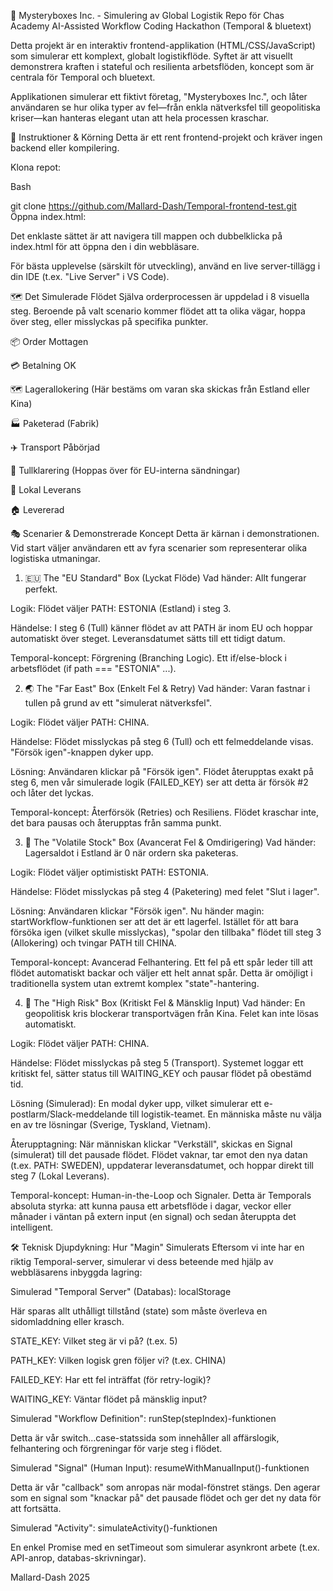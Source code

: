 🔮 Mysteryboxes Inc. - Simulering av Global Logistik
Repo för Chas Academy AI-Assisted Workflow Coding Hackathon (Temporal & bluetext)

Detta projekt är en interaktiv frontend-applikation (HTML/CSS/JavaScript) som simulerar ett komplext, globalt logistikflöde. Syftet är att visuellt demonstrera kraften i stateful och resilienta arbetsflöden, koncept som är centrala för Temporal och bluetext.

Applikationen simulerar ett fiktivt företag, "Mysteryboxes Inc.", och låter användaren se hur olika typer av fel—från enkla nätverksfel till geopolitiska kriser—kan hanteras elegant utan att hela processen kraschar.

🚀 Instruktioner & Körning
Detta är ett rent frontend-projekt och kräver ingen backend eller kompilering.

Klona repot:

Bash

git clone https://github.com/Mallard-Dash/Temporal-frontend-test.git
Öppna index.html:

Det enklaste sättet är att navigera till mappen och dubbelklicka på index.html för att öppna den i din webbläsare.

För bästa upplevelse (särskilt för utveckling), använd en live server-tillägg i din IDE (t.ex. "Live Server" i VS Code).

🗺️ Det Simulerade Flödet
Själva orderprocessen är uppdelad i 8 visuella steg. Beroende på valt scenario kommer flödet att ta olika vägar, hoppa över steg, eller misslyckas på specifika punkter.

📦 Order Mottagen

💳 Betalning OK

🗺️ Lagerallokering (Här bestäms om varan ska skickas från Estland eller Kina)

🏭 Paketerad (Fabrik)

✈️ Transport Påbörjad

🛂 Tullklarering (Hoppas över för EU-interna sändningar)

🚚 Lokal Leverans

🏠 Levererad

🎭 Scenarier & Demonstrerade Koncept
Detta är kärnan i demonstrationen. Vid start väljer användaren ett av fyra scenarier som representerar olika logistiska utmaningar.

1. 🇪🇺 The "EU Standard" Box (Lyckat Flöde)
Vad händer: Allt fungerar perfekt.

Logik: Flödet väljer PATH: ESTONIA (Estland) i steg 3.

Händelse: I steg 6 (Tull) känner flödet av att PATH är inom EU och hoppar automatiskt över steget. Leveransdatumet sätts till ett tidigt datum.

Temporal-koncept: Förgrening (Branching Logic). Ett if/else-block i arbetsflödet (if path === "ESTONIA" ...).

2. 🌏 The "Far East" Box (Enkelt Fel & Retry)
Vad händer: Varan fastnar i tullen på grund av ett "simulerat nätverksfel".

Logik: Flödet väljer PATH: CHINA.

Händelse: Flödet misslyckas på steg 6 (Tull) och ett felmeddelande visas. "Försök igen"-knappen dyker upp.

Lösning: Användaren klickar på "Försök igen". Flödet återupptas exakt på steg 6, men vår simulerade logik (FAILED_KEY) ser att detta är försök #2 och låter det lyckas.

Temporal-koncept: Återförsök (Retries) och Resiliens. Flödet kraschar inte, det bara pausas och återupptas från samma punkt.

3. 🔄 The "Volatile Stock" Box (Avancerat Fel & Omdirigering)
Vad händer: Lagersaldot i Estland är 0 när ordern ska paketeras.

Logik: Flödet väljer optimistiskt PATH: ESTONIA.

Händelse: Flödet misslyckas på steg 4 (Paketering) med felet "Slut i lager".

Lösning: Användaren klickar "Försök igen". Nu händer magin: startWorkflow-funktionen ser att det är ett lagerfel. Istället för att bara försöka igen (vilket skulle misslyckas), "spolar den tillbaka" flödet till steg 3 (Allokering) och tvingar PATH till CHINA.

Temporal-koncept: Avancerad Felhantering. Ett fel på ett spår leder till att flödet automatiskt backar och väljer ett helt annat spår. Detta är omöjligt i traditionella system utan extremt komplex "state"-hantering.

4. 🚨 The "High Risk" Box (Kritiskt Fel & Mänsklig Input)
Vad händer: En geopolitisk kris blockerar transportvägen från Kina. Felet kan inte lösas automatiskt.

Logik: Flödet väljer PATH: CHINA.

Händelse: Flödet misslyckas på steg 5 (Transport). Systemet loggar ett kritiskt fel, sätter status till WAITING_KEY och pausar flödet på obestämd tid.

Lösning (Simulerad): En modal dyker upp, vilket simulerar ett e-postlarm/Slack-meddelande till logistik-teamet. En människa måste nu välja en av tre lösningar (Sverige, Tyskland, Vietnam).

Återupptagning: När människan klickar "Verkställ", skickas en Signal (simulerat) till det pausade flödet. Flödet vaknar, tar emot den nya datan (t.ex. PATH: SWEDEN), uppdaterar leveransdatumet, och hoppar direkt till steg 7 (Lokal Leverans).

Temporal-koncept: Human-in-the-Loop och Signaler. Detta är Temporals absoluta styrka: att kunna pausa ett arbetsflöde i dagar, veckor eller månader i väntan på extern input (en signal) och sedan återuppta det intelligent.

🛠️ Teknisk Djupdykning: Hur "Magin" Simulerats
Eftersom vi inte har en riktig Temporal-server, simulerar vi dess beteende med hjälp av webbläsarens inbyggda lagring:

Simulerad "Temporal Server" (Databas): localStorage

Här sparas allt uthålligt tillstånd (state) som måste överleva en sidomladdning eller krasch.

STATE_KEY: Vilket steg är vi på? (t.ex. 5)

PATH_KEY: Vilken logisk gren följer vi? (t.ex. CHINA)

FAILED_KEY: Har ett fel inträffat (för retry-logik)?

WAITING_KEY: Väntar flödet på mänsklig input?

Simulerad "Workflow Definition": runStep(stepIndex)-funktionen

Detta är vår switch...case-statssida som innehåller all affärslogik, felhantering och förgreningar för varje steg i flödet.

Simulerad "Signal" (Human Input): resumeWithManualInput()-funktionen

Detta är vår "callback" som anropas när modal-fönstret stängs. Den agerar som en signal som "knackar på" det pausade flödet och ger det ny data för att fortsätta.

Simulerad "Activity": simulateActivity()-funktionen

En enkel Promise med en setTimeout som simulerar asynkront arbete (t.ex. API-anrop, databas-skrivningar).

Mallard-Dash 2025